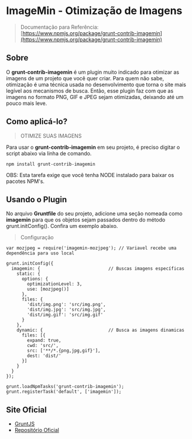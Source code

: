 
# ImageMin - Otimização de Imagens

> Documentação para Referência: [https://www.npmjs.org/package/grunt-contrib-imagemin](https://www.npmjs.org/package/grunt-contrib-imagemin)


## Sobre

O **grunt-contrib-imagemin** é um plugin muito indicado para otimizar as imagens de um projeto que você quer criar. Para quem não sabe, otimização é uma técnica usada no desenvolvimento que torna o site mais legível aos mecanismos de busca. Então, esse plugin faz com que as imagens no formato PNG, GIF e JPEG sejam otimizadas, deixando até um pouco mais leve.

## Como aplicá-lo?

> OTIMIZE SUAS IMAGENS

Para usar o **grunt-contrib-imagemin** em seu projeto, é preciso digitar o script abaixo via linha de comando.

`npm install grunt-contrib-imagemin`

OBS: Esta tarefa exige que você tenha NODE instalado para baixar os pacotes NPM's.

## Usando o Plugin

No arquivo **Gruntfile** do seu projeto, adicione uma seção nomeada como **imagemin** para que os objetos sejam passados dentro do método grunt.initConfig(). Confira um exemplo abaixo.

> Configuração

	var mozjpeg = require('imagemin-mozjpeg'); // Variavel recebe uma dependência para uso local

	grunt.initConfig({
	  imagemin: {                          // Buscas imagens específicas
	    static: {                          
	      options: {                       
	        optimizationLevel: 3,
	        use: [mozjpeg()]
	      },
	      files: {                         
	        'dist/img.png': 'src/img.png', 
	        'dist/img.jpg': 'src/img.jpg',
	        'dist/img.gif': 'src/img.gif'
	      }
	    },
	    dynamic: {                         // Busca as imagens dinamicas
	      files: [{
	        expand: true,                  
	        cwd: 'src/',                   
	        src: ['**/*.{png,jpg,gif}'],   
	        dest: 'dist/'                  
	      }]
	    }
	  }
	});

	grunt.loadNpmTasks('grunt-contrib-imagemin');
	grunt.registerTask('default', ['imagemin']);


## Site Oficial

* [GruntJS](http://gruntjs.com/)
* [Repositório Oficial](https://www.npmjs.org/package/grunt-contrib-imagemin)